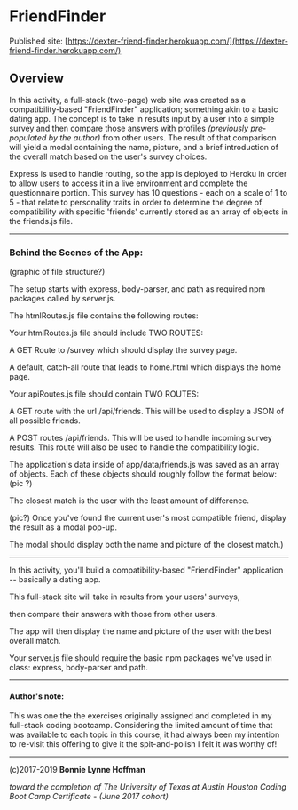 # FriendFinder

Published site: [https://dexter-friend-finder.herokuapp.com/](https://dexter-friend-finder.herokuapp.com/)

## Overview

In this activity, a full-stack (two-page) web site was created as a compatibility-based "FriendFinder" application; something akin to a basic dating app. The concept is to take in results input by a user into a simple survey and then compare those answers with profiles *(previously pre-populated by the author)* from other users. The result of that comparison will yield a modal containing the name, picture, and a brief introduction of the overall match based on the user's survey choices.

Express is used to handle routing, so the app is deployed to Heroku in order to allow users to access it in a live environment and complete the questionnaire portion. This survey has 10 questions - each on a scale of 1 to 5 - that relate to personality traits in order to determine the degree of compatibility with specific 'friends' currently stored as an array of objects in the friends.js file.

- - -

### Behind the Scenes of the App:

(graphic of file structure?)

The setup starts with express, body-parser, and path as required npm packages called by server.js.

The htmlRoutes.js file contains the following routes:



Your htmlRoutes.js file should include TWO ROUTES:

A GET Route to /survey which should display the survey page.

A default, catch-all route that leads to home.html which displays the home page.



Your apiRoutes.js file should contain TWO ROUTES:

A GET route with the url /api/friends. This will be used to display a JSON of all possible friends.

A POST routes /api/friends. This will be used to handle incoming survey results. This route will also be used to handle the compatibility logic.


The application's data inside of app/data/friends.js was saved as an array of objects. Each of these objects should roughly follow the format below: (pic ?)

The closest match is the user with the least amount of difference.

(pic?) Once you've found the current user's most compatible friend, display the result as a modal pop-up.

The modal should display both the name and picture of the closest match.)

- - -

In this activity, you'll build a compatibility-based "FriendFinder" application -- basically a dating app. 

This full-stack site will take in results from your users' surveys, 

then compare their answers with those from other users. 

The app will then display the name and picture of the user with the best overall match.

Your server.js file should require the basic npm packages we've used in class: express, body-parser and path.

- - -

#### Author's note:

This was one the the exercises originally assigned and completed in my full-stack coding bootcamp. Considering the limited amount of time that was available to each topic in this course, it had always been my intention to re-visit this offering to give it the spit-and-polish I felt it was worthy of!

- - - 


(c)2017-2019 __Bonnie Lynne Hoffman__ 

*toward the completion of The University of Texas at Austin Houston Coding Boot Camp Certificate - (June 2017 cohort)*